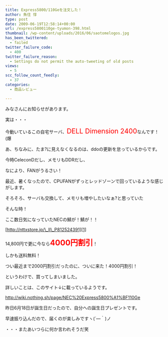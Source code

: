 ```yaml
---
title: Express5800/110Geを注文した！
author: 魚住 惇
type: post
date: 2009-06-19T12:58:14+00:00
url: /express5800110ge-tyumon-398.html
thumbnail: /wp-content/uploads/2016/06/saotomelogos.jpg
has_been_twittered:
  - failed
twitter_failure_code:
  - 400
twitter_failure_reason:
  - Settings do not permit the auto-tweeting of old posts
views:
  - 5
scc_follow_count_feedly:
  - 37
categories:
  - 商品レビュー

---
```

みなさんにお知らせがあります。

実は・・・

今動いているこの自宅サーバ、<span style="color: red; font-size: 16pt;">DELL Dimension 2400</span>なんです！(爆

<!--more-->

あ、ちなみに、たま?に見えなくなるのは、ddoの更新を怠っているからです。

今時CeleconDだし、メモリもDDRだし、

なにより、FANがうるさい！

最近、暑くなったので、CPUFANがずっとレッドゾーンで回っているような感じがします。

そろそろ、サーバも交換して、メモリも増やしたいなぁ?と思っていた

そんな時！

ここ数日気になっていたNECの鯖が！鯖が！！

[http://nttxstore.jp/\_II\_P812524391][1]

14,800円で更に今なら<span style="color: red; font-size: 18pt;"><b>4000円割引</b></span>！

しかも送料無料！

つい最近まで2000円割引だったのに、ついに来た！4000円割引！

というわけで、買ってしまいました。

詳しいことは、このサイト↓に載っているようです。

<http://wiki.nothing.sh/page/NEC%20Express5800%A1%BF110Ge>

昨日6月18日が誕生日だったので、自分への誕生日プレゼントです。

早速振り込んだので、届くのが楽しみですヽ(´―｀)ノ

・・・またあいつらに何か言われそうだ笑

 [1]: http://nttxstore.jp/_II_P812524391